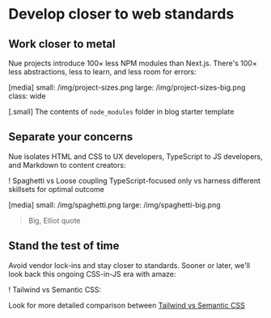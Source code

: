 
# Develop closer to web standards

## Work closer to metal
Nue projects introduce 100× less NPM modules than Next.js. There's 100× less abstractions, less to learn, and less room for errors:

[media]
  small: /img/project-sizes.png
  large: /img/project-sizes-big.png
  class: wide

[.small]
  The contents of `node_modules` folder in blog starter template



## Separate your concerns
Nue isolates HTML and CSS to UX developers, TypeScript to JS developers, and Markdown to content creators:

! Spaghetti vs Loose coupling
TypeScript-focused only vs harness different skillsets for optimal outcome

[media]
  small: /img/spaghetti.png
  large: /img/spaghetti-big.png

> Big, Elliot quote



## Stand the test of time
Avoid vendor lock-ins and stay closer to standards. Sooner or later, we'll look back this ongoing CSS-in-JS era with amaze:

! Tailwind vs Semantic CSS:

Look for more detailed comparison between [Tailwind vs Semantic CSS](/blog/)



